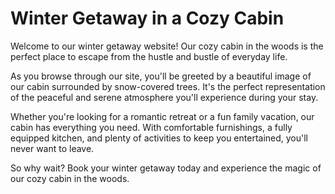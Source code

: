 <!--
Write me markdown content of website with wallpaper:

"A cozy image of a cabin in the woods with snow falling for a winter or holiday website."

The header of the page should not be copy of the text but rather a real content of the website which is using this wallpaper.
-->

<!--font:Montserrat.-->

# Winter Getaway in a Cozy Cabin

Welcome to our winter getaway website! Our cozy cabin in the woods is the perfect place to escape from the hustle and bustle of everyday life. 

As you browse through our site, you'll be greeted by a beautiful image of our cabin surrounded by snow-covered trees. It's the perfect representation of the peaceful and serene atmosphere you'll experience during your stay.

Whether you're looking for a romantic retreat or a fun family vacation, our cabin has everything you need. With comfortable furnishings, a fully equipped kitchen, and plenty of activities to keep you entertained, you'll never want to leave.

So why wait? Book your winter getaway today and experience the magic of our cozy cabin in the woods.

